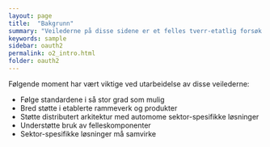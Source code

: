 ```yaml
---
layout: page
title:  "Bakgrunn"
summary: "Veilederne på disse sidene er et felles tverr-etatlig forsøk på å harmonisere anbefalinger for hvordan Oauth2 bør brukes innen offetnlig sektor i Norge."
keywords: sample
sidebar: oauth2
permalink: o2_intro.html
folder: oauth2
---
```




Følgende moment har vært viktige ved utarbeidelse av disse veilederne:

* Følge standardene i så stor grad som mulig
* Bred støtte i etablerte rammeverk og produkter
* Støtte distributert arkitektur med automome sektor-spesifikke løsninger
* Understøtte bruk av  felleskomponenter
* Sektor-spesifikke løsninger må samvirke 

